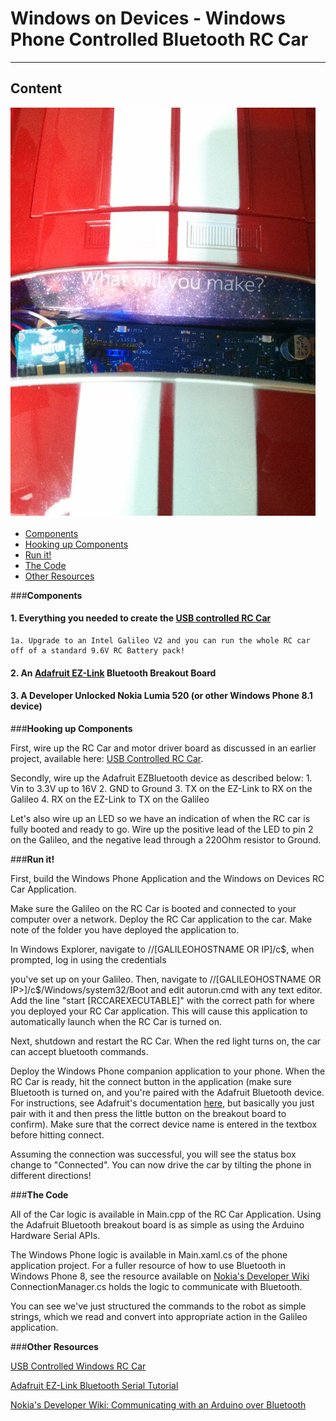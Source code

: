 Windows on Devices - Windows Phone Controlled Bluetooth RC Car
===================

---------
**Content**
-------------

![alt-text](wwym.png "Windows on Devices Bluetooth RC Car -- What will you make?")

- [Components](#Components)
- [Hooking up Components](#hooking-up-components)
- [Run it!](#run-it!)
- [The Code](#the-code)
- [Other Resources](#other-resources)

###**Components**

#### 1. Everything you needed to create the [USB controlled RC Car](http://www.github.com/ms-iot/sample-rccar)
    1a. Upgrade to an Intel Galileo V2 and you can run the whole RC car off of a standard 9.6V RC Battery pack!

#### 2. An [Adafruit EZ-Link](http://www.adafruit.com/product/1588) Bluetooth Breakout Board

#### 3. A Developer Unlocked Nokia Lumia 520 (or other Windows Phone 8.1 device)

###**Hooking up Components**

First, wire up the RC Car and motor driver board as discussed in an earlier project, available here: [USB Controlled RC Car](https://github.com/ms-iot/sample-rccar#hooking-up-components).

Secondly, wire up the Adafruit EZBluetooth device as described below:
    1. Vin to 3.3V up to 16V
    2. GND to Ground
    3. TX on the EZ-Link to RX on the Galileo
    4. RX on the EZ-Link to TX on the Galileo

Let's also wire up an LED so we have an indication of when the RC car is fully booted and ready to go. Wire up the positive lead of the LED to pin 2 on the Galileo, and the negative lead through a 220Ohm resistor to Ground.

###**Run it!**

First, build the Windows Phone Application and the Windows on Devices RC Car Application. 

Make sure the Galileo on the RC Car is booted and connected to your computer over a network. Deploy the RC Car application to the car. Make note of the folder you have deployed the application to. 

In Windows Explorer, navigate to //[GALILEOHOSTNAME OR IP]/c$, when prompted, log in using the credentials 

you've set up on your Galileo. Then, navigate to //[GALILEOHOSTNAME OR IP>]/c$/Windows/system32/Boot and edit autorun.cmd with any text editor. Add the line "start [RCCAREXECUTABLE]" with the correct path for where you deployed your RC Car application. This will cause this application to automatically launch when the RC Car is turned on.

Next, shutdown and restart the RC Car. When the red light turns on, the car can accept bluetooth commands.

Deploy the Windows Phone companion application to your phone. When the RC Car is ready, hit the connect button in the application (make sure Bluetooth is turned on, and you're paired with the Adafruit Bluetooth device. For instructions, see Adafruit's  documentation [here](https://learn.adafruit.com/introducing-bluefruit-ez-link/overview), but basically you just pair with it and then press the little button on the breakout board to confirm). Make sure that the correct device name is entered in the textbox before hitting connect.

Assuming the connection was successful, you will see the status box change to "Connected". You can now drive the car by tilting the phone in different directions!

###**The Code**

All of the Car logic is available in Main.cpp of the RC Car Application. Using the Adafruit Bluetooth breakout board is as simple as using the Arduino Hardware Serial APIs. 

The Windows Phone logic is available in Main.xaml.cs of the phone application project. For a fuller resource of how to use Bluetooth in Windows Phone 8, see the resource available on [Nokia's Developer Wiki](http://developer.nokia.com/community/wiki/Windows_Phone_8_communicating_with_Arduino_using_Bluetooth) ConnectionManager.cs holds the logic to communicate with Bluetooth.

You can see we've just structured the commands to the robot as simple strings, which we read and convert into appropriate action in the Galileo application.

###**Other Resources**

[USB Controlled Windows RC Car](http://github.com/ms-iot/sampple-rccar)

[Adafruit EZ-Link Bluetooth Serial Tutorial](https://learn.adafruit.com/introducing-bluefruit-ez-link/overview)

[Nokia's Developer Wiki: Communicating with an Arduino over Bluetooth](http://developer.nokia.com/community/wiki/Windows_Phone_8_communicating_with_Arduino_using_Bluetooth)